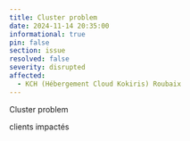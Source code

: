 ```yaml
---
title: Cluster problem
date: 2024-11-14 20:35:00 
informational: true
pin: false
section: issue
resolved: false
severity: disrupted
affected:
  - KCH (Hébergement Cloud Kokiris) Roubaix
---
```


Cluster problem

clients impactés
